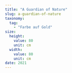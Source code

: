 ```yaml
---
title: "A Guardian of Nature"
slug: a-guardian-of-nature
taxonomy:
  tag:
    - "Farbe auf Gold"
size:
  height:
    value: 80
    unit: cm
  width:
    value: 80
    unit: cm
date: 2021
---
```

